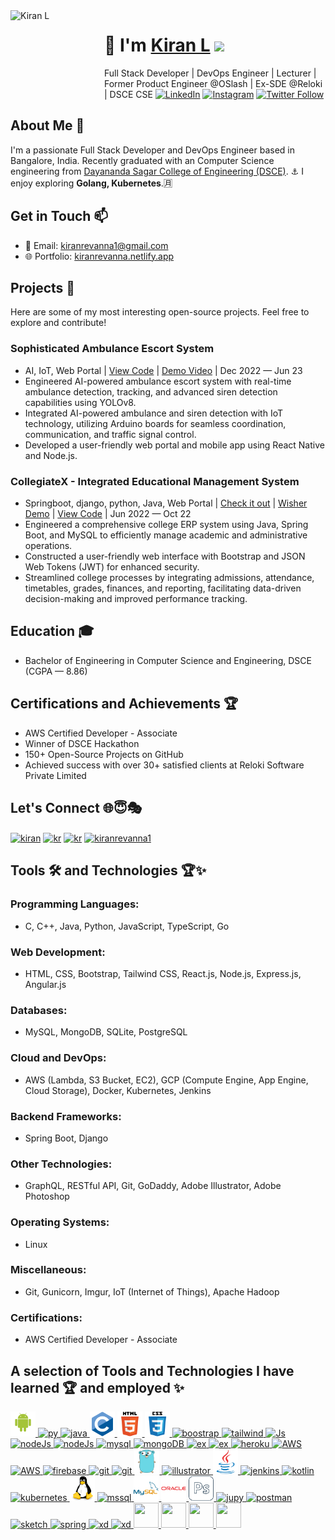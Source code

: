 <img align="left" width="150" height="150" alt="Kiran L" src="https://imgur.com/8WxdhgL.png?transparent=1&palette=1"/>

[homepage]: https://github.com/KiranRevanna1
# :wave: I'm [Kiran L][homepage] <img src="https://media.giphy.com/media/WUlplcMpOCEmTGBtBW/giphy.gif" width="60px"> 

Full Stack Developer | DevOps Engineer | Lecturer | Former Product Engineer @OSlash | Ex-SDE @Reloki | DSCE CSE 
[![LinkedIn](https://img.shields.io/badge/LinkedIn-Connect-blue?style=for-the-badge&logo=linkedin)](https://www.linkedin.com/in/kiran-l-287586217/)
[![Instagram](https://img.shields.io/badge/Instagram-Follow-purple?style=for-the-badge&logo=instagram)](https://www.instagram.com/kiran_revanna_/)
[![Twitter Follow](https://img.shields.io/twitter/follow/kiranrevanna1?color=%20%2300acee&label=Follow%20me%20on%20Twitter&style=for-the-badge)](https://twitter.com/kiranrevanna1)

## About Me :thought_balloon:

I'm a passionate Full Stack Developer and DevOps Engineer based in Bangalore, India. Recently graduated with an Computer Science engineering from [Dayananda Sagar College of Engineering (DSCE)](https://www.dsce.edu.in). ⚓ I enjoy exploring **Golang, Kubernetes**.🈷️
## Get in Touch :mailbox:

- 📧 Email: [kiranrevanna1@gmail.com](mailto:kiranrevanna1@gmail.com)
- 🌐 Portfolio: [kiranrevanna.netlify.app](https://kiranrevanna.netlify.app)

## Projects 🚀  
Here are some of my most interesting open-source projects. Feel free to explore and contribute!

### Sophisticated Ambulance Escort System
- AI, IoT, Web Portal | [View Code](https://github.com/KiranRevanna1/A_Sophisticated_Ambulance_Escort_System) | [Demo Video](https://drive.google.com/file/d/1Iat4myDpkAsKp5eAq3iEqVj6mlSAtMT9/view?usp=drivesdk) | Dec 2022 — Jun 23
- Engineered AI-powered ambulance escort system with real-time ambulance detection, tracking, and advanced siren detection capabilities using YOLOv8.
- Integrated AI-powered ambulance and siren detection with IoT technology, utilizing Arduino boards for seamless coordination, communication, and traffic signal control.
- Developed a user-friendly web portal and mobile app using React Native and Node.js.

### CollegiateX - Integrated Educational Management System
- Springboot, django, python, Java, Web Portal | [Check it out](https://kiranrevanna.pythonanywhere.com) | [Wisher Demo](https://dsce-birthday-wisher-production.up.railway.app/) | [View Code](https://github.com/KiranRevanna1/CollegiateX) | Jun 2022 — Oct 22
- Engineered a comprehensive college ERP system using Java, Spring Boot, and MySQL to efficiently manage academic and administrative operations.
- Constructed a user-friendly web interface with Bootstrap and JSON Web Tokens (JWT) for enhanced security.
- Streamlined college processes by integrating admissions, attendance, timetables, grades, finances, and reporting,
facilitating data-driven decision-making and improved performance tracking.

## Education 🎓

- Bachelor of Engineering in Computer Science and Engineering, DSCE (CGPA — 8.86)

## Certifications and Achievements 🏆

- AWS Certified Developer - Associate
- Winner of DSCE Hackathon
- 150+ Open-Source Projects on GitHub
- Achieved success with over 30+ satisfied clients at Reloki Software Private Limited

## Let's Connect 🌐😇🎭

<p align="left">
<a href="https://www.linkedin.com/in/kiran-l-287586217/" target="blank"><img align="center" src="https://raw.githubusercontent.com/rahuldkjain/github-profile-readme-generator/master/src/images/icons/Social/linked-in-alt.svg" alt="kiran" height="30" width="40" /></a>
<a href="mailto:kiranrevanna01@gmail.com" target="blank"><img align="center" src="https://www.vectorlogo.zone/logos/gmail/gmail-icon.svg" alt="kr" height="30" width="40" /></a>
<a href="https://www.instagram.com/kiran_revanna_" target="blank"><img align="center" src="https://www.vectorlogo.zone/logos/instagram/instagram-icon.svg" alt="kr" height="30" width="40" /></a>
 <a href="https://twitter.com/kiranrevanna1" target="blank"><img align="center" src="https://raw.githubusercontent.com/rahuldkjain/github-profile-readme-generator/master/src/images/icons/Social/twitter.svg" alt="kiranrevanna1" height="30" width="40" /></a>
</p>

## Tools 🛠️ and Technologies 🏆✨

### Programming Languages:
- C, C++, Java, Python, JavaScript, TypeScript, Go

### Web Development:
- HTML, CSS, Bootstrap, Tailwind CSS, React.js, Node.js, Express.js, Angular.js

### Databases:
- MySQL, MongoDB, SQLite, PostgreSQL

### Cloud and DevOps:
- AWS (Lambda, S3 Bucket, EC2), GCP (Compute Engine, App Engine, Cloud Storage), Docker, Kubernetes, Jenkins

### Backend Frameworks:
- Spring Boot, Django

### Other Technologies:
- GraphQL, RESTful API, Git, GoDaddy, Adobe Illustrator, Adobe Photoshop

### Operating Systems:
- Linux

### Miscellaneous:
- Git, Gunicorn, Imgur, IoT (Internet of Things), Apache Hadoop

### Certifications:
- AWS Certified Developer - Associate
  
## A selection of Tools and Technologies I have learned 🏆 and employed ✨
<p align="left"> <a href="https://developer.android.com" target="_blank"> <img src="https://raw.githubusercontent.com/devicons/devicon/master/icons/android/android-original-wordmark.svg" alt="android" width="40" height="40"/> </a>  <a href="https://www.python.org/" target="_blank"> <img src="https://www.vectorlogo.zone/logos/python/python-icon.svg" alt="py" width="40" height="40"/> </a> <a href="https://www.java.com/" target="_blank"> <img src="https://www.vectorlogo.zone/logos/java/java-vertical.svg" alt="java" width="40" height="40"/> </a> <a href="https://www.cprogramming.com/" target="_blank"> <img src="https://raw.githubusercontent.com/devicons/devicon/master/icons/c/c-original.svg" alt="c" width="40" height="40"/> </a> <a href="https://www.w3.org/html/" target="_blank"> <img src="https://raw.githubusercontent.com/devicons/devicon/master/icons/html5/html5-original-wordmark.svg" alt="html5" width="40" height="40"/> </a><a href="https://www.w3schools.com/css/" target="_blank"> <img src="https://raw.githubusercontent.com/devicons/devicon/master/icons/css3/css3-original-wordmark.svg" alt="css3" width="40" height="40"/> </a> <a href="https://getbootstrap.com/" target="_blank"> <img src="https://www.vectorlogo.zone/logos/getbootstrap/getbootstrap-icon.svg" alt="boostrap" width="40" height="40"/> </a> <a href="https://tailwindcss.com/" target="_blank"> <img src="https://www.vectorlogo.zone/logos/tailwindcss/tailwindcss-icon.svg" alt="tailwind" width="40" height="40"/> </a> <a href="https://www.javascript.com/" target="_blank"> <img src="https://www.vectorlogo.zone/logos/javascript/javascript-icon.svg" alt="Js" width="40" height="40"/> </a> <a href="https://nodejs.org/" target="_blank"> <img src="https://www.vectorlogo.zone/logos/nodejs/nodejs-icon.svg" alt="nodeJs" width="40" height="40"/> </a> <a href="https://www.express-gateway.io/" target="_blank"> <img src="https://www.vectorlogo.zone/logos/express-gatewayio/express-gatewayio-icon.svg" alt="nodeJs" width="40" height="40"/> </a> <a href="https://www.mysql.com/" target="_blank"> <img src="https://www.vectorlogo.zone/logos/mysql/mysql-icon.svg" alt="mysql" width="40" height="40"/> </a> <a href="https://www.mongodb.com/" target="_blank"> <img src="https://www.vectorlogo.zone/logos/mongodb/mongodb-icon.svg" alt="mongoDB" width="40" height="40"/> </a> <a href="https://reactjs.org/" target="_blank"> <img src="https://www.vectorlogo.zone/logos/reactjs/reactjs-icon.svg" alt="ex" width="40" height="40"/> </a> <a href="https://www.oracle.com/in/" target="_blank"> <img src="https://www.vectorlogo.zone/logos/oracle/oracle-icon.svg" alt="ex" width="40" height="40"/> </a> <a href="https://www.heroku.com/" target="_blank"> <img src="https://www.vectorlogo.zone/logos/heroku/heroku-icon.svg" alt="heroku" width="40" height="40"/> </a> <a href="https://www.netlify.com/" target="_blank"> <img src="https://www.vectorlogo.zone/logos/netlify/netlify-icon.svg" alt="AWS" width="40" height="40"/> </a> <a href="https://aws.amazon.com/" target="_blank"> <img src="https://www.vectorlogo.zone/logos/amazon_aws/amazon_aws-icon.svg" alt="AWS" width="40" height="40"/> </a> <a href="https://firebase.google.com/" target="_blank"> <img src="https://www.vectorlogo.zone/logos/firebase/firebase-icon.svg" alt="firebase" width="40" height="40"/> </a> <a href="https://git-scm.com/" target="_blank"> <img src="https://www.vectorlogo.zone/logos/git-scm/git-scm-icon.svg" alt="git" width="40" height="40"/> </a>  <a href="https://www.godaddy.com/" target="_blank"> <img src="https://www.vectorlogo.zone/logos/godaddy/godaddy-icon.svg" alt="git" width="40" height="40"/> </a> <a href="https://golang.org" target="_blank"> <img src="https://raw.githubusercontent.com/devicons/devicon/master/icons/go/go-original.svg" alt="go" width="40" height="40"/> </a>  <a href="https://www.adobe.com/in/products/illustrator.html" target="_blank"> <img src="https://www.vectorlogo.zone/logos/adobe_illustrator/adobe_illustrator-icon.svg" alt="illustrator" width="40" height="40"/> </a> <a href="https://www.java.com" target="_blank"> <img src="https://raw.githubusercontent.com/devicons/devicon/master/icons/java/java-original.svg" alt="java" width="40" height="40"/> </a> <a href="https://www.jenkins.io" target="_blank"> <img src="https://www.vectorlogo.zone/logos/jenkins/jenkins-icon.svg" alt="jenkins" width="40" height="40"/> </a> <a href="https://kotlinlang.org" target="_blank"> <img src="https://www.vectorlogo.zone/logos/kotlinlang/kotlinlang-icon.svg" alt="kotlin" width="40" height="40"/> </a> <a href="https://kubernetes.io" target="_blank"> <img src="https://www.vectorlogo.zone/logos/kubernetes/kubernetes-icon.svg" alt="kubernetes" width="40" height="40"/> </a> <a href="https://www.linux.org/" target="_blank"> <img src="https://raw.githubusercontent.com/devicons/devicon/master/icons/linux/linux-original.svg" alt="linux" width="40" height="40"/> </a> <a href="https://www.microsoft.com/en-us/sql-server" target="_blank"> <img src="https://www.svgrepo.com/show/303229/microsoft-sql-server-logo.svg" alt="mssql" width="40" height="40"/> </a> <a href="https://www.mysql.com/" target="_blank"> <img src="https://raw.githubusercontent.com/devicons/devicon/master/icons/mysql/mysql-original-wordmark.svg" alt="mysql" width="40" height="40"/> </a> <a href="https://www.oracle.com/" target="_blank"> <img src="https://raw.githubusercontent.com/devicons/devicon/master/icons/oracle/oracle-original.svg" alt="oracle" width="40" height="40"/> </a> <a href="https://www.photoshop.com/en" target="_blank"> <img src="https://raw.githubusercontent.com/devicons/devicon/master/icons/photoshop/photoshop-line.svg" alt="photoshop" width="40" height="40"/> </a> <a href="https://jupyter.org/" target="_blank"> <img src="https://www.vectorlogo.zone/logos/jupyter/jupyter-icon.svg" alt="jupy" width="40" height="40"/> </a> <a href="https://postman.com" target="_blank"> <img src="https://www.vectorlogo.zone/logos/getpostman/getpostman-icon.svg" alt="postman" width="40" height="40"/> </a> <a href="https://www.sketch.com/" target="_blank"> <img src="https://www.vectorlogo.zone/logos/sketchapp/sketchapp-icon.svg" alt="sketch" width="40" height="40"/> </a> <a href="https://spring.io/" target="_blank"> <img src="https://www.vectorlogo.zone/logos/springio/springio-icon.svg" alt="spring" width="40" height="40"/> </a> <a href="https://www.figma.com/" target="_blank"> <img src="https://www.vectorlogo.zone/logos/figma/figma-icon.svg" alt="xd" width="40" height="40"/> </a> <a href="https://www.adobe.com/products/xd.html" target="_blank"> <img src="https://cdn.worldvectorlogo.com/logos/adobe-xd.svg" alt="xd" width="40" height="40"/> </a> <a href="https://gunicorn.org/" target="_blank"> <img src="https://www.vectorlogo.zone/logos/gunicorn/gunicorn-icon.svg" width="40" height="40"/> </a> <a href="https://imgur.com" target="_blank"> <img src="https://www.vectorlogo.zone/logos/imgur/imgur-icon.svg" width="40" height="40"/> </a> <a href="https://en.wikipedia.org/wiki/Internet_of_things" target="_blank"> <img src="https://logowiki.net/uploads/logo/a/amazon-internet-of-things.svg" width="40" height="40"/> </a> <a href="https://hadoop.apache.org/" target="_blank"> <img src="https://www.vectorlogo.zone/logos/apache_hadoop/apache_hadoop-icon.svg" width="40" height="40"/> </a> </p>
